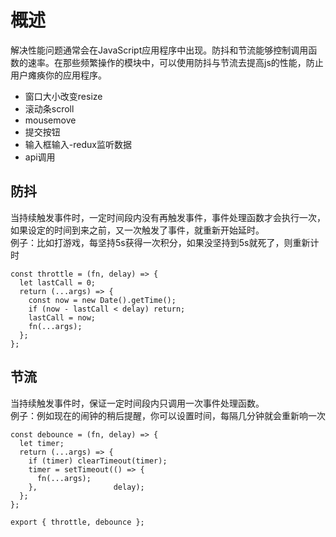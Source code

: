 # 概述
解决性能问题通常会在JavaScript应用程序中出现。防抖和节流能够控制调用函数的速率。在那些频繁操作的模块中，可以使用防抖与节流去提高js的性能，防止用户瘫痪你的应用程序。
- 窗口大小改变resize
- 滚动条scroll
- mousemove
- 提交按钮
- 输入框输入-redux监听数据
- api调用
## 防抖
当持续触发事件时，一定时间段内没有再触发事件，事件处理函数才会执行一次，如果设定的时间到来之前，又一次触发了事件，就重新开始延时。  
例子：比如打游戏，每坚持5s获得一次积分，如果没坚持到5s就死了，则重新计时
```
const throttle = (fn, delay) => {
  let lastCall = 0;
  return (...args) => {
    const now = new Date().getTime();
    if (now - lastCall < delay) return;
    lastCall = now;
    fn(...args);
  };
};
```
## 节流
当持续触发事件时，保证一定时间段内只调用一次事件处理函数。  
例子：例如现在的闹钟的稍后提醒，你可以设置时间，每隔几分钟就会重新响一次
```
const debounce = (fn, delay) => {
  let timer;
  return (...args) => {
    if (timer) clearTimeout(timer);
    timer = setTimeout(() => {
      fn(...args);
    },                 delay);
  };
};

export { throttle, debounce };
```
